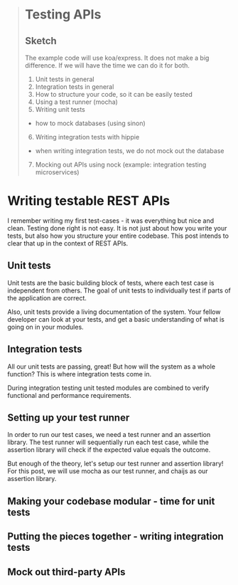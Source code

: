 >
> # Testing APIs
>
> ## Sketch
>
> The example code will use koa/express. It does not make a big difference.
> If we will have the time we can do it for both.
>
> 1. Unit tests in general
> 2. Integration tests in general
> 3. How to structure your code, so it can be easily tested
> 4. Using a test runner (mocha)
> 5. Writing unit tests
>   - how to mock databases (using sinon)
> 6. Writing integration tests with hippie
>   - when writing integration tests, we do not mock out the database
> 7. Mocking out APIs using nock (example: integration testing microservices)

# Writing testable REST APIs

I remember writing my first test-cases - it was everything but nice and clean. Testing done right is not easy.
It is not just about how you write your tests, but also how you structure your entire codebase.
This post intends to clear that up in the context of REST APIs.

## Unit tests

Unit tests are the basic building block of tests, where each test case is independent from
others. The goal of unit tests to individually test if parts of the application are correct.

Also, unit tests provide a living documentation of the system. Your fellow developer can look
at your tests, and get a basic understanding of what is going on in your modules.

## Integration tests

All our unit tests are passing, great! But how will the system as a whole function?
This is where integration tests come in.

During integration testing unit tested modules are combined to verify functional and
performance requirements.

## Setting up your test runner

In order to run our test cases, we need a test runner and an assertion library.
The test runner will sequentially run each test case, while the assertion library
will check if the expected value equals the outcome.

But enough of the theory, let's setup our test runner and assertion library!
For this post, we will use mocha as our test runner, and chaijs as our assertion library.



## Making your codebase modular - time for unit tests

## Putting the pieces together - writing integration tests

## Mock out third-party APIs
